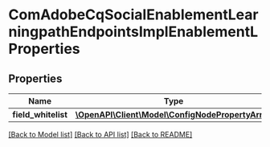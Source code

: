 # ComAdobeCqSocialEnablementLearningpathEndpointsImplEnablementLProperties

## Properties
Name | Type | Description | Notes
------------ | ------------- | ------------- | -------------
**field_whitelist** | [**\OpenAPI\Client\Model\ConfigNodePropertyArray**](ConfigNodePropertyArray.md) |  | [optional] 

[[Back to Model list]](../README.md#documentation-for-models) [[Back to API list]](../README.md#documentation-for-api-endpoints) [[Back to README]](../README.md)



